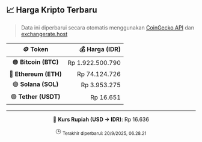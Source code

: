 

<!-- HARGA_KRIPTO -->
## 📈 Harga Kripto Terbaru

> Data ini diperbarui secara otomatis menggunakan [CoinGecko API](https://www.coingecko.com/) dan [exchangerate.host](https://exchangerate.host/)

<div align="center">

| 🪙 Token | 💰 Harga (IDR) |
|:------:|---------------:|
| 🟠 **Bitcoin (BTC)**   | Rp 1.922.500.790 |
| 🔵 **Ethereum (ETH)**  | Rp 74.124.726 |
| 🟣 **Solana (SOL)**    | Rp 3.953.275 |
| 🟢 **Tether (USDT)**   | Rp 16.651 |

---

💱 **Kurs Rupiah (USD → IDR)**: Rp 16.636

🕒 <sub>Terakhir diperbarui: 20/9/2025, 06.28.21</sub>

</div>
<!-- /HARGA_KRIPTO -->